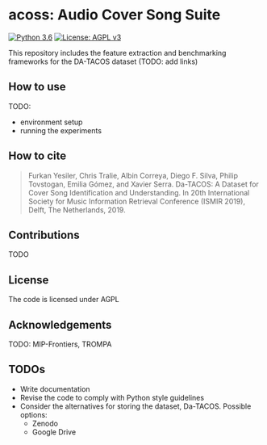 # acoss: Audio Cover Song Suite

[![Python 3.6](https://img.shields.io/badge/python-3.6-blue.svg)](https://www.python.org/downloads/release/python-360/)
[![License: AGPL v3](https://img.shields.io/badge/License-AGPL%20v3-blue.svg)](https://www.gnu.org/licenses/agpl-3.0)

This repository includes the feature extraction and benchmarking frameworks for the DA-TACOS dataset (TODO: add links)

## How to use

TODO:
* environment setup
* running the experiments

## How to cite

> Furkan Yesiler, Chris Tralie, Albin Correya, Diego F. Silva, Philip Tovstogan, Emilia Gómez, and Xavier Serra. Da-TACOS: A Dataset for Cover Song Identification and Understanding. In 20th International Society for Music Information Retrieval Conference (ISMIR 2019), Delft, The Netherlands, 2019.

## Contributions

TODO

## License

The code is licensed under AGPL

## Acknowledgements

TODO: MIP-Frontiers, TROMPA

## TODOs
* Write documentation
* Revise the code to comply with Python style guidelines
* Consider the alternatives for storing the dataset, Da-TACOS. Possible options:
  * Zenodo
  * Google Drive

